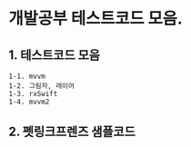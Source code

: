 # 개발공부 테스트코드 모음.

## 1. 테스트코드 모음
    1-1. mvvm
    1-2. 그림자, 레이어
    1-3. rxSwift
    1-4. mvvm2
    
## 2. 펫링크프렌즈 샘플코드


